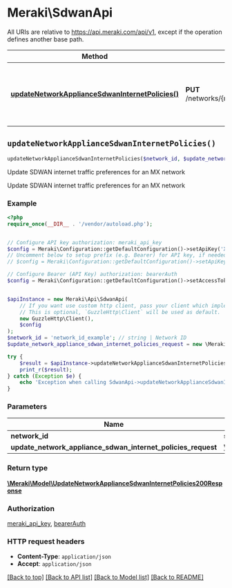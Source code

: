 # Meraki\SdwanApi

All URIs are relative to https://api.meraki.com/api/v1, except if the operation defines another base path.

| Method | HTTP request | Description |
| ------------- | ------------- | ------------- |
| [**updateNetworkApplianceSdwanInternetPolicies()**](SdwanApi.md#updateNetworkApplianceSdwanInternetPolicies) | **PUT** /networks/{networkId}/appliance/sdwan/internetPolicies | Update SDWAN internet traffic preferences for an MX network |


## `updateNetworkApplianceSdwanInternetPolicies()`

```php
updateNetworkApplianceSdwanInternetPolicies($network_id, $update_network_appliance_sdwan_internet_policies_request): \Meraki\Model\UpdateNetworkApplianceSdwanInternetPolicies200Response
```

Update SDWAN internet traffic preferences for an MX network

Update SDWAN internet traffic preferences for an MX network

### Example

```php
<?php
require_once(__DIR__ . '/vendor/autoload.php');


// Configure API key authorization: meraki_api_key
$config = Meraki\Configuration::getDefaultConfiguration()->setApiKey('X-Cisco-Meraki-API-Key', 'YOUR_API_KEY');
// Uncomment below to setup prefix (e.g. Bearer) for API key, if needed
// $config = Meraki\Configuration::getDefaultConfiguration()->setApiKeyPrefix('X-Cisco-Meraki-API-Key', 'Bearer');

// Configure Bearer (API Key) authorization: bearerAuth
$config = Meraki\Configuration::getDefaultConfiguration()->setAccessToken('YOUR_ACCESS_TOKEN');


$apiInstance = new Meraki\Api\SdwanApi(
    // If you want use custom http client, pass your client which implements `GuzzleHttp\ClientInterface`.
    // This is optional, `GuzzleHttp\Client` will be used as default.
    new GuzzleHttp\Client(),
    $config
);
$network_id = 'network_id_example'; // string | Network ID
$update_network_appliance_sdwan_internet_policies_request = new \Meraki\Model\UpdateNetworkApplianceSdwanInternetPoliciesRequest(); // \Meraki\Model\UpdateNetworkApplianceSdwanInternetPoliciesRequest

try {
    $result = $apiInstance->updateNetworkApplianceSdwanInternetPolicies($network_id, $update_network_appliance_sdwan_internet_policies_request);
    print_r($result);
} catch (Exception $e) {
    echo 'Exception when calling SdwanApi->updateNetworkApplianceSdwanInternetPolicies: ', $e->getMessage(), PHP_EOL;
}
```

### Parameters

| Name | Type | Description  | Notes |
| ------------- | ------------- | ------------- | ------------- |
| **network_id** | **string**| Network ID | |
| **update_network_appliance_sdwan_internet_policies_request** | [**\Meraki\Model\UpdateNetworkApplianceSdwanInternetPoliciesRequest**](../Model/UpdateNetworkApplianceSdwanInternetPoliciesRequest.md)|  | [optional] |

### Return type

[**\Meraki\Model\UpdateNetworkApplianceSdwanInternetPolicies200Response**](../Model/UpdateNetworkApplianceSdwanInternetPolicies200Response.md)

### Authorization

[meraki_api_key](../../README.md#meraki_api_key), [bearerAuth](../../README.md#bearerAuth)

### HTTP request headers

- **Content-Type**: `application/json`
- **Accept**: `application/json`

[[Back to top]](#) [[Back to API list]](../../README.md#endpoints)
[[Back to Model list]](../../README.md#models)
[[Back to README]](../../README.md)
